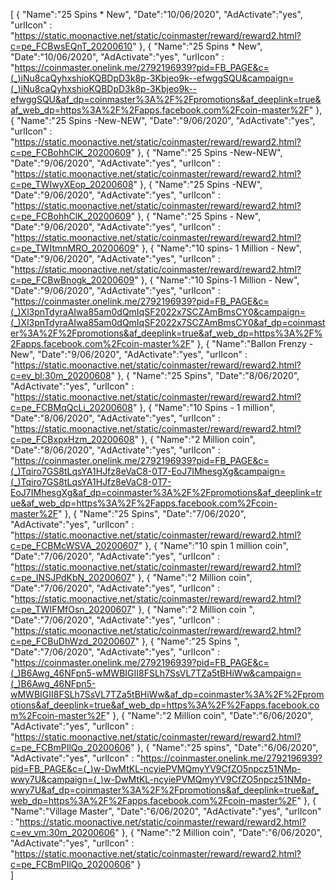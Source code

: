 [
  {
       "Name":"25 Spins * New",
       "Date":"10/06/2020",
       "AdActivate":"yes",
       "urlIcon" : "https://static.moonactive.net/static/coinmaster/reward/reward2.html?c=pe_FCBwsEQnT_20200610"
   },
     {
       "Name":"25 Spins * New",
       "Date":"10/06/2020",
       "AdActivate":"yes",
       "urlIcon" : "https://coinmaster.onelink.me/2792196939?pid=FB_PAGE&c=(_)iNu8caQyhxshioKQBDpD3k8p-3Kbjeo9k--efwggSQU&campaign=(_)iNu8caQyhxshioKQBDpD3k8p-3Kbjeo9k--efwggSQU&af_dp=coinmaster%3A%2F%2Fpromotions&af_deeplink=true&af_web_dp=https%3A%2F%2Fapps.facebook.com%2Fcoin-master%2F"
   },
  {
       "Name":"25 Spins -New-NEW",
       "Date":"9/06/2020",
       "AdActivate":"yes",
       "urlIcon" : "https://static.moonactive.net/static/coinmaster/reward/reward2.html?c=pe_FCBohhClK_20200609"
   },
  {
       "Name":"25 Spins -New-NEW",
       "Date":"9/06/2020",
       "AdActivate":"yes",
       "urlIcon" : "https://static.moonactive.net/static/coinmaster/reward/reward2.html?c=pe_TWIwyXEop_20200608"
   },
  {
       "Name":"25 Spins -NEW",
       "Date":"9/06/2020",
       "AdActivate":"yes",
       "urlIcon" : "https://static.moonactive.net/static/coinmaster/reward/reward2.html?c=pe_FCBohhClK_20200609"
   },
  {
       "Name":"25 Spins - New",
       "Date":"9/06/2020",
       "AdActivate":"yes",
       "urlIcon" : "https://static.moonactive.net/static/coinmaster/reward/reward2.html?c=pe_TWItmnMRO_20200609"
   },
  {
       "Name":"10 spins- 1 Million - New",
       "Date":"9/06/2020",
       "AdActivate":"yes",
       "urlIcon" : "https://static.moonactive.net/static/coinmaster/reward/reward2.html?c=pe_FCBwBnogk_20200609"
   },
  {
       "Name":"10 Spins-1 Million - New",
       "Date":"9/06/2020",
       "AdActivate":"yes",
       "urlIcon" : "https://coinmaster.onelink.me/2792196939?pid=FB_PAGE&c=(_)Xl3pnTdyraAIwa85am0dQmIqSF2022x7SCZAmBmsCY0&campaign=(_)Xl3pnTdyraAIwa85am0dQmIqSF2022x7SCZAmBmsCY0&af_dp=coinmaster%3A%2F%2Fpromotions&af_deeplink=true&af_web_dp=https%3A%2F%2Fapps.facebook.com%2Fcoin-master%2F"
   },
  {
       "Name":"Ballon Frenzy - New",
       "Date":"9/06/2020",
       "AdActivate":"yes",
       "urlIcon" : "https://static.moonactive.net/static/coinmaster/reward/reward2.html?c=ev_bl:30m_20200608"
   },
  {
       "Name":"25 Spins",
       "Date":"8/06/2020",
       "AdActivate":"yes",
       "urlIcon" : "https://static.moonactive.net/static/coinmaster/reward/reward2.html?c=pe_FCBMqQcLi_20200608"
   },
  {
       "Name":"10 Spins - 1 million",
       "Date":"8/06/2020",
       "AdActivate":"yes",
       "urlIcon" : "https://static.moonactive.net/static/coinmaster/reward/reward2.html?c=pe_FCBxpxHzm_20200608"
   },
 {
       "Name":"2 Million coin",
       "Date":"8/06/2020",
       "AdActivate":"yes",
       "urlIcon" : "https://coinmaster.onelink.me/2792196939?pid=FB_PAGE&c=(_)Tqiro7GS8tLqsYA1HJfz8eVaC8-0T7-EoJ7IMhesgXg&campaign=(_)Tqiro7GS8tLqsYA1HJfz8eVaC8-0T7-EoJ7IMhesgXg&af_dp=coinmaster%3A%2F%2Fpromotions&af_deeplink=true&af_web_dp=https%3A%2F%2Fapps.facebook.com%2Fcoin-master%2F"
   },
 {
       "Name":"25 Spins",
       "Date":"7/06/2020",
       "AdActivate":"yes",
       "urlIcon" : "https://static.moonactive.net/static/coinmaster/reward/reward2.html?c=pe_FCBMcWSVA_20200607"
   },
  {
       "Name":"10 spin 1 million coin",
       "Date":"7/06/2020",
       "AdActivate":"yes",
       "urlIcon" : "https://static.moonactive.net/static/coinmaster/reward/reward2.html?c=pe_INSJPdKbN_20200607"
   },
    {
       "Name":"2 Million coin",
       "Date":"7/06/2020",
       "AdActivate":"yes",
       "urlIcon" : "https://static.moonactive.net/static/coinmaster/reward/reward2.html?c=pe_TWIFMfOsn_20200607"
   },
  {
       "Name":"2 Million coin ",
       "Date":"7/06/2020",
       "AdActivate":"yes",
       "urlIcon" : "https://static.moonactive.net/static/coinmaster/reward/reward2.html?c=pe_FCBuDhWzd_20200607"
   },
  {
       "Name":"25 Spins ",
       "Date":"7/06/2020",
       "AdActivate":"yes",
       "urlIcon" : "https://coinmaster.onelink.me/2792196939?pid=FB_PAGE&c=(_)B6Awg_46NFpn5-wMWBIGII8FSLh7SsVL7TZa5tBHiWw&campaign=(_)B6Awg_46NFpn5-wMWBIGII8FSLh7SsVL7TZa5tBHiWw&af_dp=coinmaster%3A%2F%2Fpromotions&af_deeplink=true&af_web_dp=https%3A%2F%2Fapps.facebook.com%2Fcoin-master%2F"
   },
    {
       "Name":"2 Million coin",
       "Date":"6/06/2020",
       "AdActivate":"yes",
       "urlIcon" : "https://static.moonactive.net/static/coinmaster/reward/reward2.html?c=pe_FCBmPIlQo_20200606"
   },
  {
       "Name":"25 spins",
       "Date":"6/06/2020",
       "AdActivate":"yes",
       "urlIcon" : "https://coinmaster.onelink.me/2792196939?pid=FB_PAGE&c=(_)w-DwMtKL-ncyiePVMQmyYV9CfZO5npcz51NMp-wwy7U&campaign=(_)w-DwMtKL-ncyiePVMQmyYV9CfZO5npcz51NMp-wwy7U&af_dp=coinmaster%3A%2F%2Fpromotions&af_deeplink=true&af_web_dp=https%3A%2F%2Fapps.facebook.com%2Fcoin-master%2F"
   },
  {
       "Name":"Village Master",
       "Date":"6/06/2020",
       "AdActivate":"yes",
       "urlIcon" : "https://static.moonactive.net/static/coinmaster/reward/reward2.html?c=ev_vm:30m_20200606"
   },
  {
       "Name":"2 Million coin",
       "Date":"6/06/2020",
       "AdActivate":"yes",
       "urlIcon" : "https://static.moonactive.net/static/coinmaster/reward/reward2.html?c=pe_FCBmPIlQo_20200606"
   }  
]
